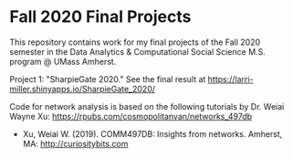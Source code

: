 # Fall 2020 Final Projects
This repository contains work for my final projects of the Fall 2020 semester in the Data Analytics & Computational Social Science M.S. program @ UMass Amherst. 

Project 1: "SharpieGate 2020." See the final result at https://larri-miller.shinyapps.io/SharpieGate_2020/

Code for network analysis is based on the following tutorials by Dr. Weiai Wayne Xu: https://rpubs.com/cosmopolitanvan/networks_497db 
- Xu, Weiai W. (2019). COMM497DB: Insights from networks. Amherst, MA: http://curiositybits.com

